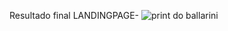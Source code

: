 Resultado final 
LANDINGPAGE- ![print do ballarini](https://user-images.githubusercontent.com/104920494/170411940-6cbc3c71-a9b2-4343-9f69-c219e40e9775.png)
